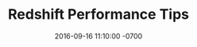 ---
layout: post
title:  "Redshift Performance Tips"
date:   2016-09-16 11:10:00 -0700
categories: redshift aws optimizations
---